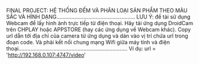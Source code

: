 FINAL PROJECT: HỆ THỐNG ĐẾM VÀ PHÂN LOẠI SẢN PHẨM THEO MÀU SẮC VÀ HÌNH DẠNG....................................................
LƯU Ý: đề tài sử dụng Webcam để lấy hình ảnh trực tiếp từ điện thoại. Hãy tải ứng dụng DroidCam trên CHPLAY hoặc APPSTORE (hay các ứng dụng về Webcam khác). Copy url dẫn tới địa chỉ của camera từ ứng dụng và dán vào vị trí chứa url trong đoạn code. Và phải kết nối chung mạng Wifi giữa máy tính và điện thoại........................................................................
  Ví dụ: url = 'http://192.168.0.107:4747/video'
